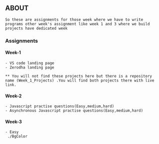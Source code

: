 ## ABOUT

```
So these are assignments for those week where we have to write programs other week's assignment like week 1 and 3 where we build projects have dedicated week
```

### Assignments

#### Week-1

```
- VS code landing page
- Zerodha landing page

** You will not find these projects here but there is a repository name (Week_1_Projects) .You will find both projects there with live link.

```

#### Week-2

```
- Javascript practise questions(Easy,medium,hard)
- Asynchronous Javascript practise questions(Easy,medium,hard)
```

#### Week-3

```
- Easy
 ./BgColor
 
```
